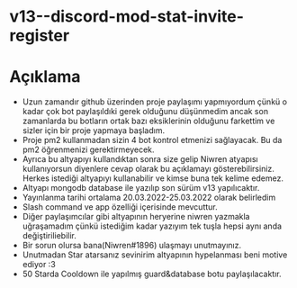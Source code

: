 # v13--discord-mod-stat-invite-register

# Açıklama

- Uzun zamandır github üzerinden proje paylaşımı yapmıyordum çünkü o kadar çok bot paylaşıldıki gerek olduğunu düşünmedim ancak son zamanlarda bu botların ortak bazı eksiklerinin olduğunu farkettim ve sizler için bir proje yapmaya başladım.
- Proje pm2 kullanmadan sizin 4 bot kontrol etmenizi sağlayacak. Bu da pm2 öğrenmenizi gerektirmeyecek.
- Ayrıca bu altyapıyı kullandıktan sonra size gelip Niwren atyapısı kullanıyorsun diyenlere cevap olarak bu açıklamayı gösterebilirsiniz. Herkes istediği altyapıyı kullanabilir ve kimse buna tek kelime edemez. 
- Altyapı mongodb database ile yazılıp son sürüm v13 yapılıcaktır.
- Yayınlanma tarihi ortalama 20.03.2022-25.03.2022 olarak belirledim
- Slash command ve app özelliği içerisinde mevcuttur.
- Diğer paylaşımcılar gibi altyapının heryerine niwren yazmakla uğraşamadım çünkü istediğim kadar yazıyım tek tuşla hepsi aynı anda değiştiriliebilir.
- Bir sorun olursa bana(Niwren#1896) ulaşmayı unutmayınız.
- Unutmadan Star atarsanız sevinirim altyapının hypelanması beni motive ediyor :3 
- 50 Starda Cooldown ile yapılmış guard&database botu paylaşılacaktır.
